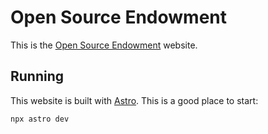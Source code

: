 <!--
// © 2025 Vlad-Stefan Harbuz <vlad@vlad.website>
SPDX-License-Identifier: CC-BY-SA-4.0
-->
# Open Source Endowment

This is the [Open Source Endowment][endowment] website.

## Running

This website is built with [Astro][astro]. This is a good place to start:

```
npx astro dev
```

[astro]: https://astro.build/
[endowment]: https://endowment.dev

